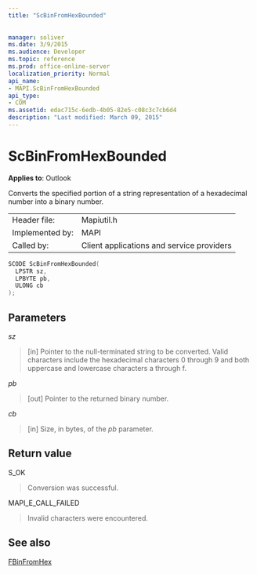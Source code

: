 ```yaml
---
title: "ScBinFromHexBounded"
 
 
manager: soliver
ms.date: 3/9/2015
ms.audience: Developer
ms.topic: reference
ms.prod: office-online-server
localization_priority: Normal
api_name:
- MAPI.ScBinFromHexBounded
api_type:
- COM
ms.assetid: edac715c-6edb-4b05-82e5-c08c3c7cb6d4
description: "Last modified: March 09, 2015"
---
```


# ScBinFromHexBounded

  
  
**Applies to**: Outlook 
  
Converts the specified portion of a string representation of a hexadecimal number into a binary number. 
  
|||
|:-----|:-----|
|Header file:  <br/> |Mapiutil.h  <br/> |
|Implemented by:  <br/> |MAPI  <br/> |
|Called by:  <br/> |Client applications and service providers  <br/> |
   
```cpp
SCODE ScBinFromHexBounded(
  LPSTR sz,
  LPBYTE pb,
  ULONG cb
);
```

## Parameters

 _sz_
  
> [in] Pointer to the null-terminated string to be converted. Valid characters include the hexadecimal characters 0 through 9 and both uppercase and lowercase characters a through f.
    
 _pb_
  
> [out] Pointer to the returned binary number.
    
 _cb_
  
> [in] Size, in bytes, of the  _pb_ parameter. 
    
## Return value

S_OK
  
> Conversion was successful.
    
MAPI_E_CALL_FAILED
  
> Invalid characters were encountered.
    
## See also



[FBinFromHex](fbinfromhex.md)

